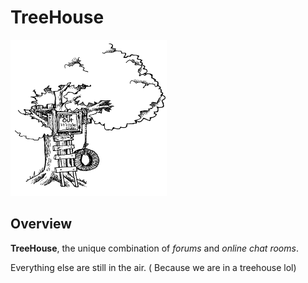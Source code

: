 # TreeHouse

<img src="./pic/cg_tree-house.jpg" alt="TreeHouse" width="250px" height="250px"/>

## Overview

**TreeHouse**, the unique combination of *forums* and *online chat rooms*.

Everything else are still in the air. ( Because we are in a treehouse lol)

